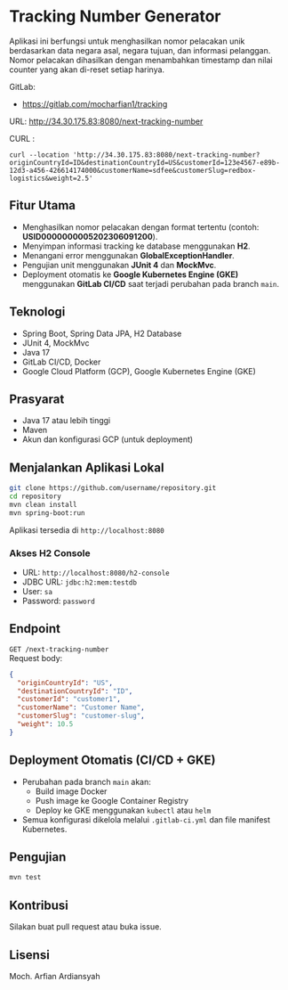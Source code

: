 # Tracking Number Generator

Aplikasi ini berfungsi untuk menghasilkan nomor pelacakan unik berdasarkan data negara asal, negara tujuan, dan informasi pelanggan. Nomor pelacakan dihasilkan dengan menambahkan timestamp dan nilai counter yang akan di-reset setiap harinya.

GitLab:
- https://gitlab.com/mocharfian1/tracking

URL:
http://34.30.175.83:8080/next-tracking-number

CURL :
```
curl --location 'http://34.30.175.83:8080/next-tracking-number?originCountryId=ID&destinationCountryId=US&customerId=123e4567-e89b-12d3-a456-426614174000&customerName=sdfee&customerSlug=redbox-logistics&weight=2.5'
```

## Fitur Utama

- Menghasilkan nomor pelacakan dengan format tertentu (contoh: **USID0000000005202306091200**).
- Menyimpan informasi tracking ke database menggunakan **H2**.
- Menangani error menggunakan **GlobalExceptionHandler**.
- Pengujian unit menggunakan **JUnit 4** dan **MockMvc**.
- Deployment otomatis ke **Google Kubernetes Engine (GKE)** menggunakan **GitLab CI/CD** saat terjadi perubahan pada branch `main`.

## Teknologi

- Spring Boot, Spring Data JPA, H2 Database
- JUnit 4, MockMvc
- Java 17
- GitLab CI/CD, Docker
- Google Cloud Platform (GCP), Google Kubernetes Engine (GKE)

## Prasyarat

- Java 17 atau lebih tinggi
- Maven
- Akun dan konfigurasi GCP (untuk deployment)

## Menjalankan Aplikasi Lokal

```bash
git clone https://github.com/username/repository.git
cd repository
mvn clean install
mvn spring-boot:run
```

Aplikasi tersedia di `http://localhost:8080`

### Akses H2 Console

- URL: `http://localhost:8080/h2-console`
- JDBC URL: `jdbc:h2:mem:testdb`
- User: `sa`
- Password: `password`

## Endpoint

`GET /next-tracking-number`  
Request body:
```json
{
  "originCountryId": "US",
  "destinationCountryId": "ID",
  "customerId": "customer1",
  "customerName": "Customer Name",
  "customerSlug": "customer-slug",
  "weight": 10.5
}
```

## Deployment Otomatis (CI/CD + GKE)

- Perubahan pada branch `main` akan:
  - Build image Docker
  - Push image ke Google Container Registry
  - Deploy ke GKE menggunakan `kubectl` atau `helm`
- Semua konfigurasi dikelola melalui `.gitlab-ci.yml` dan file manifest Kubernetes.

## Pengujian

```bash
mvn test
```

## Kontribusi

Silakan buat pull request atau buka issue.

## Lisensi

Moch. Arfian Ardiansyah